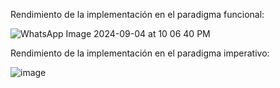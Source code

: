 Rendimiento de la implementación en el paradigma funcional:

![WhatsApp Image 2024-09-04 at 10 06 40 PM](https://github.com/user-attachments/assets/4f8063f3-8cb4-4685-be34-ed47427500cd)


Rendimiento de la implementación en el paradigma imperativo:

![image](https://github.com/user-attachments/assets/02cc9757-4392-45ac-aad4-d6796a5788c1)

